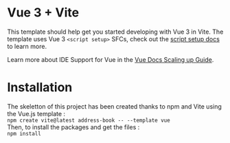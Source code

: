 # Vue 3 + Vite

This template should help get you started developing with Vue 3 in Vite. The template uses Vue 3 `<script setup>` SFCs, check out the [script setup docs](https://v3.vuejs.org/api/sfc-script-setup.html#sfc-script-setup) to learn more.

Learn more about IDE Support for Vue in the [Vue Docs Scaling up Guide](https://vuejs.org/guide/scaling-up/tooling.html#ide-support).

# Installation

The skeletton of this project has been created thanks to npm and Vite using the Vue.js template :\
`npm create vite@latest address-book -- --template vue`\
Then, to install the packages and get the files :\
`npm install`
